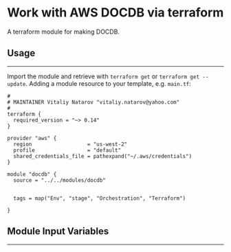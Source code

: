 # Work with AWS DOCDB via terraform

A terraform module for making DOCDB.


## Usage
----------------------
Import the module and retrieve with ```terraform get``` or ```terraform get --update```. Adding a module resource to your template, e.g. `main.tf`:

```
#
# MAINTAINER Vitaliy Natarov "vitaliy.natarov@yahoo.com"
#
terraform {
  required_version = "~> 0.14"
}

provider "aws" {
  region                  = "us-west-2"
  profile                 = "default"
  shared_credentials_file = pathexpand("~/.aws/credentials")
}

module "docdb" {
  source = "../../modules/docdb"


  tags = map("Env", "stage", "Orchestration", "Terraform")

}
```

## Module Input Variables
----------------------

